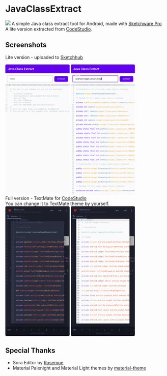 # JavaClassExtract
<img src="http://forthebadge.com/images/badges/built-for-android.svg" />
A simple Java class extract tool for Android, made with <a href="https://github.com/Sketchware-Pro/Sketchware-Pro">Sketchware Pro</a>
A lite version extracted from <a href="https://github.com/BlueWhaleYT/CodeStudio">CodeStudio</a>.

## Screenshots
Lite version - uploaded to [Sketchhub](https://web.sketchub.in/p/15203)
<div style="overflow: hidden;">
<img src="/screenshots/JavaClassExtract_screenshot01.jpg" alt="General Preview" style="border-radius: 4px;" width="40%" align="bottom" />
<img src="/screenshots/JavaClassExtract_screenshot02.jpg" alt="General Preview" style="border-radius: 4px;" width="40%" align="bottom" />
</div>
Full version - TextMate for <a href="https://github.com/BlueWhaleYT/CodeStudio">CodeStudio</a>
<br>
You can change it to TextMate theme by yourself.
<div style="overflow: hidden;">
<img src="/screenshots/Codestudio_textmate_material_palenight.jpg" alt="General Preview" style="border-radius: 4px;" width="40%" align="bottom" />
<img src="/screenshots/Codestudio_textmate_material_light.jpg" alt="General Preview" style="border-radius: 4px;" width="40%" align="bottom" />
</div>

## Special Thanks
- Sora Editor by [Rosemoe](https://github.com/Rosemoe/sora-editor)
- Material Palenight and Material Light themes by [material-theme](https://github.com/material-theme/vsc-material-theme)
